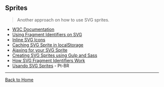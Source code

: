 ## Sprites
> Another approach on how to use SVG sprites.

* [W3C Documentation](http://www.w3.org/TR/SVG/linking.html#SVGFragmentIdentifiers)
* [Using Fragment Identifiers on SVG](http://www.broken-links.com/2012/08/14/better-svg-sprites-with-fragment-identifiers/)
* [Inline SVG Icons](https://kartikprabhu.com/article/inline-svg-icons)
* [Caching SVG Sprite in localStorage](http://osvaldas.info/caching-svg-sprite-in-localstorage)
* [Ajaxing for your SVG Sprite](https://css-tricks.com/ajaxing-svg-sprite/)
* [Creating SVG Sprites using Gulp and Sass](https://www.liquidlight.co.uk/blog/article/creating-svg-sprites-using-gulp-and-sass/)
* [How SVG Fragment Identifiers Work](https://css-tricks.com/svg-fragment-identifiers-work/)
* [Usando SVG Sprites](http://willianjusten.com.br/usando-svg-sprites/) - Pt-BR

---
[Back to Home](https://github.com/willianjusten/awesome-svg)

